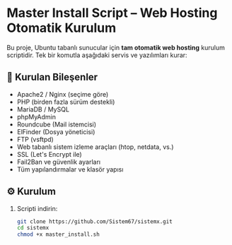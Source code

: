 # Master Install Script – Web Hosting Otomatik Kurulum

Bu proje, Ubuntu tabanlı sunucular için **tam otomatik web hosting** kurulum scriptidir. Tek bir komutla aşağıdaki servis ve yazılımları kurar:

## 🚀 Kurulan Bileşenler

- Apache2 / Nginx (seçime göre)
- PHP (birden fazla sürüm destekli)
- MariaDB / MySQL
- phpMyAdmin
- Roundcube (Mail istemcisi)
- ElFinder (Dosya yöneticisi)
- FTP (vsftpd)
- Web tabanlı sistem izleme araçları (htop, netdata, vs.)
- SSL (Let's Encrypt ile)
- Fail2Ban ve güvenlik ayarları
- Tüm yapılandırmalar ve klasör yapısı

## ⚙️ Kurulum

1. Scripti indirin:
   ```bash
   git clone https://github.com/Sistem67/sistemx.git
   cd sistemx
   chmod +x master_install.sh
